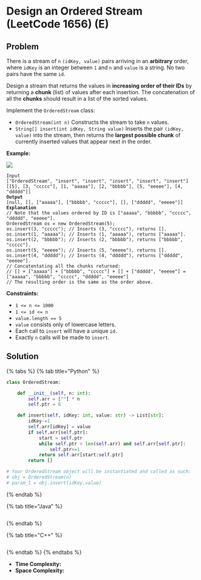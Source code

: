 # Design an Ordered Stream (LeetCode 1656) (E)

## Problem

There is a stream of `n` `(idKey, value)` pairs arriving in an **arbitrary** order, where `idKey` is an integer between `1` and `n` and `value` is a string. No two pairs have the same `id`.

Design a stream that returns the values in **increasing order of their IDs** by returning a **chunk** (list) of values after each insertion. The concatenation of all the **chunks** should result in a list of the sorted values.

Implement the `OrderedStream` class:

* `OrderedStream(int n)` Constructs the stream to take `n` values.
* `String[] insert(int idKey, String value)` Inserts the pair `(idKey, value)` into the stream, then returns the **largest possible chunk** of currently inserted values that appear next in the order.

&#x20;

**Example:**

![](https://assets.leetcode.com/uploads/2020/11/10/q1.gif)

<pre><code>Input
["OrderedStream", "insert", "insert", "insert", "insert", "insert"]
[[5], [3, "ccccc"], [1, "aaaaa"], [2, "bbbbb"], [5, "eeeee"], [4, "ddddd"]]
<strong>Output
</strong>[null, [], ["aaaaa"], ["bbbbb", "ccccc"], [], ["ddddd", "eeeee"]]
<strong>Explanation
</strong>// Note that the values ordered by ID is ["aaaaa", "bbbbb", "ccccc", "ddddd", "eeeee"].
OrderedStream os = new OrderedStream(5);
os.insert(3, "ccccc"); // Inserts (3, "ccccc"), returns [].
os.insert(1, "aaaaa"); // Inserts (1, "aaaaa"), returns ["aaaaa"].
os.insert(2, "bbbbb"); // Inserts (2, "bbbbb"), returns ["bbbbb", "ccccc"].
os.insert(5, "eeeee"); // Inserts (5, "eeeee"), returns [].
os.insert(4, "ddddd"); // Inserts (4, "ddddd"), returns ["ddddd", "eeeee"].
// Concatentating all the chunks returned:
// [] + ["aaaaa"] + ["bbbbb", "ccccc"] + [] + ["ddddd", "eeeee"] = ["aaaaa", "bbbbb", "ccccc", "ddddd", "eeeee"]
// The resulting order is the same as the order above.</code></pre>

&#x20;

**Constraints:**

* `1 <= n <= 1000`
* `1 <= id <= n`
* `value.length == 5`
* `value` consists only of lowercase letters.
* Each call to `insert` will have a unique `id.`
* Exactly `n` calls will be made to `insert`.



## Solution&#x20;

{% tabs %}
{% tab title="Python" %}
```python
class OrderedStream:

    def __init__(self, n: int):
        self.arr = [""] * n
        self.ptr = 0

    def insert(self, idKey: int, value: str) -> List[str]:
        idKey-=1
        self.arr[idKey] = value
        if self.arr[self.ptr]:
            start = self.ptr
            while self.ptr < len(self.arr) and self.arr[self.ptr]:
                self.ptr+=1
            return self.arr[start:self.ptr]
        return []

# Your OrderedStream object will be instantiated and called as such:
# obj = OrderedStream(n)
# param_1 = obj.insert(idKey,value)
```
{% endtab %}

{% tab title="Java" %}
```java
```
{% endtab %}

{% tab title="C++" %}
```cpp
```
{% endtab %}
{% endtabs %}

* **Time Complexity:**
* **Space Complexity:**
